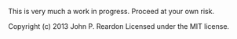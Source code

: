 This is very much a work in progress. Proceed at your own risk.

Copyright (c) 2013 John P. Reardon Licensed under the MIT license.